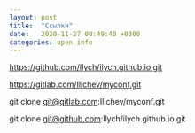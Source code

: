 ```yaml
---
layout: post
title:  "Ссылки"
date:   2020-11-27 00:49:40 +0300
categories: open info
---
```


<https://github.com/Ilych/ilych.github.io.git>

<https://gitlab.com/Ilichev/myconf.git>

git clone git@gitlab.com:Ilichev/myconf.git

git clone git@github.com:Ilych/ilych.github.io.git
